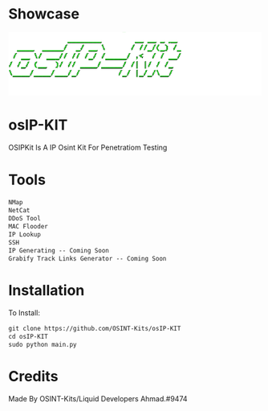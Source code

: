 # Showcase
![a](https://github.com/OSINT-Kits/osIP-KIT/blob/main/1628093195647.png?raw=true)
# osIP-KIT
OSIPKit Is A IP Osint Kit For Penetratiom Testing
# Tools
```
NMap
NetCat
DDoS Tool
MAC Flooder
IP Lookup
SSH
IP Generating -- Coming Soon
Grabify Track Links Generator -- Coming Soon
```
# Installation
To Install:
```
git clone https://github.com/OSINT-Kits/osIP-KIT
cd osIP-KIT
sudo python main.py
```
# Credits
Made By OSINT-Kits/Liquid Developers
Ahmad.#9474

